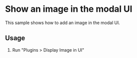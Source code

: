 # Show an image in the modal UI

This sample shows how to add an image in the modal UI.

## Usage

1. Run "Plugins > Display Image in UI"
